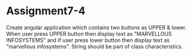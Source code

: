 # Assignment7-4

Create angular application which contains two buttons as UPPER & lower. When user press UPPER button then display text as "MARVELLOUS INFOSYSTEMS" and if user press lower button then display text as "marvellous infosystems". String should be part of class characteristics.
